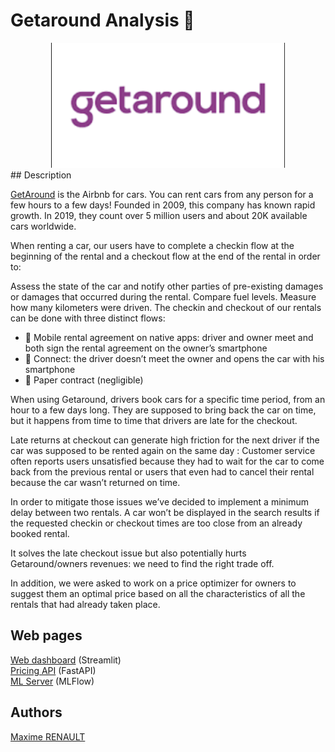 # Getaround Analysis 🚗

<center><img src='./data/logo.png' height='200'></center>
## Description

[GetAround](https://fr.getaround.com/) is the Airbnb for cars. You can rent cars from any person for a few hours to a few days! Founded in 2009, this company has known rapid growth. In 2019, they count over 5 million users and about 20K available cars worldwide.

When renting a car, our users have to complete a checkin flow at the beginning of the rental and a checkout flow at the end of the rental in order to:

Assess the state of the car and notify other parties of pre-existing damages or damages that occurred during the rental.
Compare fuel levels.
Measure how many kilometers were driven.
The checkin and checkout of our rentals can be done with three distinct flows:

- 📱 Mobile rental agreement on native apps: driver and owner meet and both sign the rental agreement on the owner’s smartphone
- 🛜 Connect: the driver doesn’t meet the owner and opens the car with his smartphone
- 📝 Paper contract (negligible)

When using Getaround, drivers book cars for a specific time period, from an hour to a few days long. They are supposed to bring back the car on time, but it happens from time to time that drivers are late for the checkout.

Late returns at checkout can generate high friction for the next driver if the car was supposed to be rented again on the same day : Customer service often reports users unsatisfied because they had to wait for the car to come back from the previous rental or users that even had to cancel their rental because the car wasn’t returned on time.

In order to mitigate those issues we’ve decided to implement a minimum delay between two rentals. A car won’t be displayed in the search results if the requested checkin or checkout times are too close from an already booked rental.

It solves the late checkout issue but also potentially hurts Getaround/owners revenues: we need to find the right trade off.

In addition, we were asked to work on a price optimizer for owners to suggest them an optimal price based on all the characteristics of all the rentals that had already taken place.

## Web pages

[Web dashboard](https://qxzjy-get-around-streamlit.hf.space/) (Streamlit)\
[Pricing API](https://qxzjy-get-around-fastapi.hf.space/docs) (FastAPI) \
[ML Server](https://qxzjy-get-around-mlflow.hf.space/#/experiments/1) (MLFlow)

## Authors

[Maxime RENAULT](https://github.com/qxzjy)